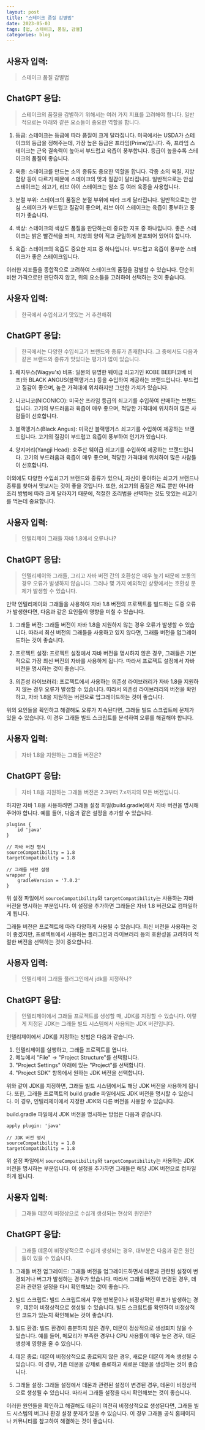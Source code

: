 ```yaml
---
layout: post
title: "스테이크 품질 감별법"
date: 2023-05-03
tags: [법, 스테이크, 품질, 감별]
categories: blog
---
```


## 사용자 입력:
> 스테이크 품질 감별법

## ChatGPT 응답:
> 스테이크의 품질을 감별하기 위해서는 여러 가지 지표를 고려해야 합니다. 일반적으로는 아래와 같은 요소들이 중요한 역할을 합니다.

1. 등급: 스테이크는 등급에 따라 품질이 크게 달라집니다. 미국에서는 USDA가 스테이크의 등급을 정해주는데, 가장 높은 등급은 프라임(Prime)입니다. 즉, 프라임 스테이크는 근육 결속력이 높아서 부드럽고 육즙이 풍부합니다. 등급이 높을수록 스테이크의 품질이 좋습니다.

2. 육종: 스테이크를 만드는 소의 종류도 중요한 역할을 합니다. 각종 소의 육질, 지방 함량 등이 다르기 때문에 스테이크의 맛과 질감이 달라집니다. 일반적으로는 안심 스테이크는 쇠고기, 리브 아이 스테이크는 암소 등 여러 육종을 사용합니다.

3. 분절 부위: 스테이크의 품질은 분절 부위에 따라 크게 달라집니다. 일반적으로는 안심 스테이크가 부드럽고 질감이 좋으며, 리브 아이 스테이크는 육즙이 풍부하고 풍미가 좋습니다.

4. 색상: 스테이크의 색상도 품질을 판단하는데 중요한 지표 중 하나입니다. 좋은 스테이크는 밝은 빨간색을 띄며, 지방의 양이 적고 균일하게 분포되어 있어야 합니다.

5. 육즙: 스테이크의 육즙도 중요한 지표 중 하나입니다. 부드럽고 육즙이 풍부한 스테이크가 좋은 스테이크입니다.

이러한 지표들을 종합적으로 고려하여 스테이크의 품질을 감별할 수 있습니다. 단순히 비싼 가격으로만 판단하지 않고, 위의 요소들을 고려하여 선택하는 것이 좋습니다.

## 사용자 입력:
> 한국에서 수입쇠고기 맛있는 거 추천해줘

## ChatGPT 응답:
> 한국에서는 다양한 수입쇠고기 브랜드와 종류가 존재합니다. 그 중에서도 다음과 같은 브랜드와 종류가 맛있다는 평가가 많이 있습니다.

1. 웨지우스(Wagyu's) 비프: 일본의 유명한 웨이급 쇠고기인 KOBE BEEF(코베 비프)와 BLACK ANGUS(블랙앵거스) 등을 수입하여 제공하는 브랜드입니다. 부드럽고 질감이 좋으며, 높은 가격대에 위치하지만 그만한 가치가 있습니다.

2. 니코니코(NICONICO): 미국산 프라임 등급의 쇠고기를 수입하여 판매하는 브랜드입니다. 고기의 부드러움과 육즙이 매우 좋으며, 적당한 가격대에 위치하여 많은 사람들이 선호합니다.

3. 블랙앵거스(Black Angus): 미국산 블랙앵거스 쇠고기를 수입하여 제공하는 브랜드입니다. 고기의 질감이 부드럽고 육즙이 풍부하여 인기가 있습니다.

4. 양지머리(Yangji Head): 호주산 웨이급 쇠고기를 수입하여 제공하는 브랜드입니다. 고기의 부드러움과 육즙이 매우 좋으며, 적당한 가격대에 위치하여 많은 사람들이 선호합니다.

이외에도 다양한 수입쇠고기 브랜드와 종류가 있으니, 자신이 좋아하는 쇠고기 브랜드나 종류를 찾아서 맛보시는 것이 좋을 것입니다. 또한, 쇠고기의 품질은 재료 뿐만 아니라 조리 방법에 따라 크게 달라지기 때문에, 적절한 조리법을 선택하는 것도 맛있는 쇠고기를 먹는데 중요합니다.

## 사용자 입력:
> 인텔리제이 그래들 자바 1.8에서 오류나나?

## ChatGPT 응답:
> 인텔리제이와 그래들, 그리고 자바 버전 간의 호환성은 매우 높기 때문에 보통의 경우 오류가 발생하지 않습니다. 그러나 몇 가지 예외적인 상황에서는 호환성 문제가 발생할 수 있습니다.

만약 인텔리제이와 그래들을 사용하여 자바 1.8 버전의 프로젝트를 빌드하는 도중 오류가 발생한다면, 다음과 같은 요인들이 영향을 미칠 수 있습니다.

1. 그래들 버전: 그래들 버전이 자바 1.8을 지원하지 않는 경우 오류가 발생할 수 있습니다. 따라서 최신 버전의 그래들을 사용하고 있지 않다면, 그래들 버전을 업그레이드하는 것이 좋습니다.

2. 프로젝트 설정: 프로젝트 설정에서 자바 버전을 명시하지 않은 경우, 그래들은 기본적으로 가장 최신 버전의 자바를 사용하게 됩니다. 따라서 프로젝트 설정에서 자바 버전을 명시하는 것이 좋습니다.

3. 의존성 라이브러리: 프로젝트에서 사용하는 의존성 라이브러리가 자바 1.8을 지원하지 않는 경우 오류가 발생할 수 있습니다. 따라서 의존성 라이브러리의 버전을 확인하고, 자바 1.8을 지원하는 버전으로 업그레이드하는 것이 좋습니다.

위의 요인들을 확인하고 해결해도 오류가 지속된다면, 그래들 빌드 스크립트에 문제가 있을 수 있습니다. 이 경우 그래들 빌드 스크립트를 분석하여 오류를 해결해야 합니다.

## 사용자 입력:
> 자바 1.8을 지원하는 그래들 버전은?

## ChatGPT 응답:
> 자바 1.8을 지원하는 그래들 버전은 2.3부터 7.x까지의 모든 버전입니다. 

하지만 자바 1.8을 사용하려면 그래들 설정 파일(build.gradle)에서 자바 버전을 명시해주어야 합니다. 예를 들어, 다음과 같은 설정을 추가할 수 있습니다.

```
plugins {
    id 'java'
}

// 자바 버전 명시
sourceCompatibility = 1.8
targetCompatibility = 1.8

// 그래들 버전 설정
wrapper {
    gradleVersion = '7.0.2'
}
```

위 설정 파일에서 `sourceCompatibility`와 `targetCompatibility`는 사용하는 자바 버전을 명시하는 부분입니다. 이 설정을 추가하면 그래들은 자바 1.8 버전으로 컴파일하게 됩니다.

그래들 버전은 프로젝트에 따라 다양하게 사용될 수 있습니다. 최신 버전을 사용하는 것이 좋겠지만, 프로젝트에서 사용하는 플러그인과 라이브러리 등의 호환성을 고려하여 적절한 버전을 선택하는 것이 중요합니다.

## 사용자 입력:
> 인텔리제이 그래들 플러그인에서 jdk를 지정하나?

## ChatGPT 응답:
> 인텔리제이에서 그래들 프로젝트를 생성할 때, JDK를 지정할 수 있습니다. 이렇게 지정된 JDK는 그래들 빌드 시스템에서 사용되는 JDK 버전입니다.

인텔리제이에서 JDK를 지정하는 방법은 다음과 같습니다.

1. 인텔리제이를 실행하고, 그래들 프로젝트를 엽니다.
2. 메뉴에서 "File" -> "Project Structure"를 선택합니다.
3. "Project Settings" 아래에 있는 "Project"를 선택합니다.
4. "Project SDK" 항목에서 원하는 JDK 버전을 선택합니다.

위와 같이 JDK를 지정하면, 그래들 빌드 시스템에서도 해당 JDK 버전을 사용하게 됩니다. 또한, 그래들 프로젝트의 build.gradle 파일에서도 JDK 버전을 명시할 수 있습니다. 이 경우, 인텔리제이에서 지정한 JDK와 다른 버전을 사용할 수 있습니다.

build.gradle 파일에서 JDK 버전을 명시하는 방법은 다음과 같습니다.

```
apply plugin: 'java'

// JDK 버전 명시
sourceCompatibility = 1.8
targetCompatibility = 1.8
```

위 설정 파일에서 `sourceCompatibility`와 `targetCompatibility`는 사용하는 JDK 버전을 명시하는 부분입니다. 이 설정을 추가하면 그래들은 해당 JDK 버전으로 컴파일하게 됩니다.

## 사용자 입력:
> 그래들 데몬이 비정상으로 수십개 생성되는 현상의 원인은?

## ChatGPT 응답:
> 그래들 데몬이 비정상적으로 수십개 생성되는 경우, 대부분은 다음과 같은 원인들이 있을 수 있습니다.

1. 그래들 버전 업그레이드: 그래들 버전을 업그레이드하면서 데몬과 관련된 설정이 변경되거나 버그가 발생하는 경우가 있습니다. 따라서 그래들 버전이 변경된 경우, 데몬과 관련된 설정을 다시 확인해보는 것이 좋습니다.

2. 빌드 스크립트: 빌드 스크립트에서 무한 반복문이나 비정상적인 루프가 발생하는 경우, 데몬이 비정상적으로 생성될 수 있습니다. 빌드 스크립트를 확인하여 비정상적인 코드가 있는지 확인해보는 것이 좋습니다.

3. 빌드 환경: 빌드 환경이 충분하지 않은 경우, 데몬이 정상적으로 생성되지 않을 수 있습니다. 예를 들어, 메모리가 부족한 경우나 CPU 사용률이 매우 높은 경우, 데몬 생성에 영향을 줄 수 있습니다.

4. 데몬 종료: 데몬이 비정상적으로 종료되지 않은 경우, 새로운 데몬이 계속 생성될 수 있습니다. 이 경우, 기존 데몬을 강제로 종료하고 새로운 데몬을 생성하는 것이 좋습니다.

5. 그래들 설정: 그래들 설정에서 데몬과 관련된 설정이 변경된 경우, 데몬이 비정상적으로 생성될 수 있습니다. 따라서 그래들 설정을 다시 확인해보는 것이 좋습니다.

이러한 원인들을 확인하고 해결해도 데몬이 여전히 비정상적으로 생성된다면, 그래들 빌드 시스템의 버그나 환경 설정 문제가 있을 수 있습니다. 이 경우 그래들 공식 홈페이지나 커뮤니티를 참고하여 해결하는 것이 좋습니다.

